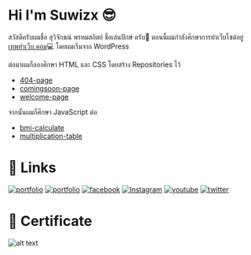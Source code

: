 # Hi I'm Suwizx 😎
สวัสดีครับผมชื่อ สุวิจักขณ์ พรหมสถิตย์ ชื่อเล่นปักษ์ ครับ💫
ตอนนี้ผมกำลังศึกษาการทำเว็บไซต์อยู่ [เทพทำเว็บ.คอม](https://lnwtumweb.com)💻 โดยผมเริ่มจาก WordPress 

ต่อมาผมก็ลองศึกษา HTML และ CSS โดยสร้าง Repositories ไว้
 - [404-page](https://github.com/suwizx/404-page)
 - [comingsoon-page](https://github.com/suwizx/comingsoon-page)
 - [welcome-page](https://github.com/suwizx/welcome-page)

จากนั้นผมก็ศึกษา JavaScript ต่อ 
 - [bmi-calculate](https://github.com/suwizx/bmi-calculate)
 - [multiplication-table](https://github.com/suwizx/multiplication-table)

# 🔗 Links

[![portfolio](https://img.shields.io/badge/my_website-000?style=for-the-badge&logo=Wordpress&logoColor=white)](https://suwizx.com/)
[![portfolio](https://img.shields.io/badge/lnwtumweb.com-000?style=for-the-badge&logo=Wordpress&logoColor=white)](https://lnwtumweb.com/)
[![facebook](https://img.shields.io/badge/Suwijak_promsatid-0A66C2?style=for-the-badge&logo=Facebook&logoColor=white)](https://www.facebook.com/suwijak.promsatid.31)
[![Instagram](https://img.shields.io/badge/suwizx__-E4405F?style=for-the-badge&logo=Instagram&logoColor=white)](https://www.instagram.com/suwizx_/)
[![youtube](https://img.shields.io/badge/lnwtumweb-FF0000?style=for-the-badge&logo=Youtube&logoColor=white)](https://www.youtube.com/channel/UCzIz2MYQ-8XKmY3hIfTpHbQ)
[![twitter](https://img.shields.io/badge/user__suwijak-1DA1F2?style=for-the-badge&logo=twitter&logoColor=white)](https://twitter.com/user_suwijak)

# 🧾 Certificate
![alt text](https://suwizx.com/wp-content/uploads/2022/02/cert-1014-24949670.jpg)
